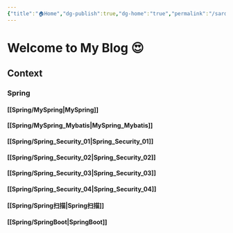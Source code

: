 ```yaml
---
{"title":"🏠Home","dg-publish":true,"dg-home":"true","permalink":"/sardinay-s-blog/","tags":["gardenEntry"],"dgPassFrontmatter":true}
---
```


# Welcome to My Blog 😍

## Context
###         Spring

####                  [[Spring/MySpring\|MySpring]]
####                  [[Spring/MySpring_Mybatis\|MySpring_Mybatis]]
####                  [[Spring/Spring_Security_01\|Spring_Security_01]]
####                  [[Spring/Spring_Security_02\|Spring_Security_02]]
####                  [[Spring/Spring_Security_03\|Spring_Security_03]]
####                  [[Spring/Spring_Security_04\|Spring_Security_04]]
####                  [[Spring/Spring扫描\|Spring扫描]]
####                  [[Spring/SpringBoot\|SpringBoot]]

